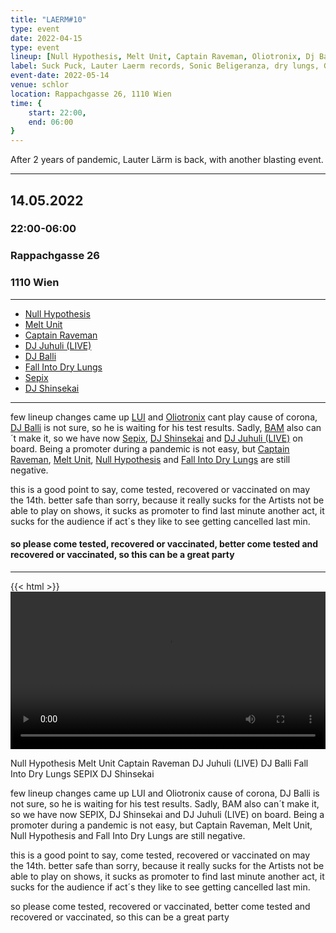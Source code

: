 ```yaml
---
title: "LAERM#10"
type: event
date: 2022-04-15
type: event
lineup: [Null Hypothesis, Melt Unit, Captain Raveman, Oliotronix, Dj Balli, Fall Into Dry Lungs, BAM, LUI ]
label: Suck Puck, Lauter Laerm records, Sonic Beligeranza, dry lungs, GLeeetch, MARA
event-date: 2022-05-14
venue: schlor
location: Rappachgasse 26, 1110 Wien 
time: {
    start: 22:00,
    end: 06:00
}
---
```

After 2 years of pandemic, Lauter Lärm is back, with another blasting event.   


---

## 14.05.2022
### 22:00-06:00 
### Rappachgasse 26
### 1110 Wien 

---

- [Null Hypothesis](https://linktr.ee/nullhypothesis)
- [Melt Unit](https://www.meltunit.com/)
- [Captain Raveman](http://www.raveman.net/)
- [DJ Juhuli (LIVE)](https://squash-im-europark.at/wp-content/uploads/2015/04/live.png)
- [DJ Balli](https://sonicbelligeranza.com/)
- [Fall Into Dry Lungs](https://fallinto.drylungs.at/)
- [Sepix](https://sepix.net/)
- [DJ Shinsekai](https://www.shinsekai.club/)

---

few lineup changes came up [LUI](https://soundcloud.com/exlepaeng/pangstoff018-lui-ballern) and [Oliotronix](https://soundcloud.com/oliotronix) cant play cause of corona, [DJ Balli](https://sonicbelligeranza.com/) is not sure, so he is waiting for his test results. Sadly, [BAM]() also can´t make it, so we have now [Sepix](https://sepix.net/), [DJ Shinsekai](https://www.shinsekai.club/) and [DJ Juhuli (LIVE)](https://squash-im-europark.at/wp-content/uploads/2015/04/live.png) on board. Being a promoter during a pandemic is not easy, but [Captain Raveman](http://www.raveman.net/), [Melt Unit](https://www.meltunit.com/), [Null Hypothesis](https://linktr.ee/nullhypothesis) and [Fall Into Dry Lungs](https://fallinto.drylungs.at/) are still negative.

this is a good point to say, come tested, recovered or vaccinated on may the 14th. better safe than sorry, because it really sucks for the Artists not be able to play on shows, it sucks as promoter to find last minute another act, it sucks for the audience if act´s they like to see getting cancelled last min.

#### so please come tested, recovered or vaccinated, better come tested and recovered or vaccinated, so this can be a great party

---

{{< html >}}
<video src="laerm-10.mp4" style="width: 100%;" controls loop>
{{< / html >}}

Null Hypothesis
Melt Unit
Captain Raveman
DJ Juhuli (LIVE)
DJ Balli
Fall Into Dry Lungs
SEPIX
DJ Shinsekai

few lineup changes came up LUI and Oliotronix cause of corona, DJ Balli is not sure, so he is waiting for his test results. Sadly, BAM also can´t make it, so we have now SEPIX, DJ Shinsekai and DJ Juhuli (LIVE) on board. Being a promoter during a pandemic is not easy, but Captain Raveman, Melt Unit, Null Hypothesis and Fall Into Dry Lungs are still negative.

this is a good point to say, come tested, recovered or vaccinated on may the 14th. better safe than sorry, because it really sucks for the Artists not be able to play on shows, it sucks as promoter to find last minute another act, it sucks for the audience if act´s they like to see getting cancelled last min.

so please come tested, recovered or vaccinated, better come tested and recovered or vaccinated, so this can be a great party
